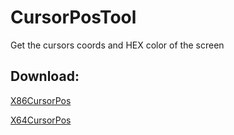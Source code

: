 # CursorPosTool
Get the cursors coords and HEX color of the screen

## Download: 


[X86CursorPos](https://github.com/sCancelada/CursorPosTool/raw/main/Downloads/cursorPos.exe)

[X64CursorPos](https://github.com/sCancelada/CursorPosTool/raw/main/Downloads/cursorPos_x64.exe)

